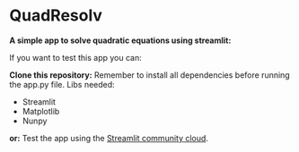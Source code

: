 # QuadResolv
**A simple app to solve quadratic equations using streamlit:**

If you want to test this app you can:

**Clone this repository:**
Remember to install all dependencies before running the app.py file.
Libs needed:
- Streamlit
- Matplotlib
- Nunpy

**or:**
Test the app using the [Streamlit community cloud](https://quadresolv.streamlit.app/).
